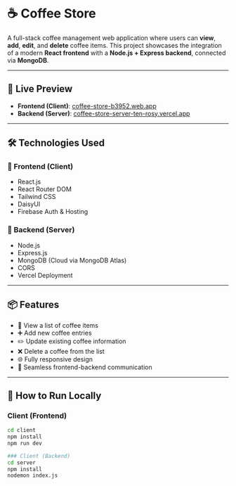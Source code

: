 # ☕ Coffee Store

A full-stack coffee management web application where users can **view**, **add**, **edit**, and **delete** coffee items. This project showcases the integration of a modern **React frontend** with a **Node.js + Express backend**, connected via **MongoDB**.

---

## 🚀 Live Preview

- **Frontend (Client)**: [coffee-store-b3952.web.app](https://coffee-store-b3952.web.app/)
- **Backend (Server)**: [coffee-store-server-ten-rosy.vercel.app](https://coffee-store-server-ten-rosy.vercel.app/)

---

## 🛠️ Technologies Used

### 🔹 Frontend (Client)
- React.js
- React Router DOM
- Tailwind CSS
- DaisyUI
- Firebase Auth & Hosting

### 🔹 Backend (Server)
- Node.js
- Express.js
- MongoDB (Cloud via MongoDB Atlas)
- CORS
- Vercel Deployment

---

## 📦 Features

- 🧾 View a list of coffee items
- ➕ Add new coffee entries
- ✏️ Update existing coffee information
- ❌ Delete a coffee from the list
- 🌐 Fully responsive design
- 🔗 Seamless frontend-backend communication

---

## 🧪 How to Run Locally

### Client (Frontend)
```bash
cd client
npm install
npm run dev

### Client (Backend)
cd server
npm install
nodemon index.js

